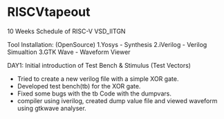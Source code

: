 # RISCVtapeout
10 Weeks Schedule of RISC-V VSD_IITGN

Tool Installation: (OpenSource) 
1.Yosys  - Synthesis 
2.iVerilog - Verilog Simualtion
3.GTK Wave - Waveform Viewer

DAY1: 
Initial introduction of Test Bench & Stimulus (Test Vectors)
- Tried to create a new verilog file with a simple XOR gate.
- Developed test bench(tb) for the XOR gate.
- Fixed some bugs with the tb Code with the dumpvars.
- compiler using iverilog, created dump value file and viewed waveform using gtkwave analyser.
